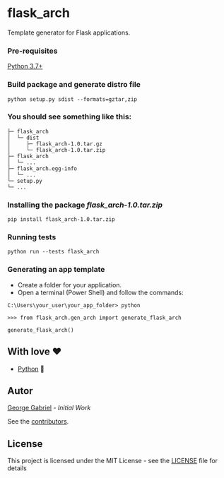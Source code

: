 # flask_arch

Template generator for Flask applications.


### Pre-requisites

[Python 3.7+](https://www.python.org/)

### Build package and generate distro file
```
python setup.py sdist --formats=gztar,zip
```

### You should see something like this:
```
├─ flask_arch
│  └─ dist
│     ├─ flask_arch-1.0.tar.gz
│     └─ flask_arch-1.0.tar.zip
├─ flask_arch
│  └─ ...
├─ flask_arch.egg-info
│  └─ ...
└─ setup.py
└─ ...
```

### Installing the package _flask_arch-1.0.tar.zip_
```
pip install flask_arch-1.0.tar.zip
```

### Running tests
```
python run --tests flask_arch
```

### Generating an app template
 - Create a folder for your application.
 - Open a terminal (Power Shell) and follow the commands:
```
C:\Users\your_user\your_app_folder> python

>>> from flask_arch.gen_arch import generate_flask_arch

generate_flask_arch()
```

## With love ❤️

* [Python](https://www.python.org) 🐍

## Autor

[George Gabriel](https://github.com/Geo-Gabriel) - *Initial Work* 

See the [contributors](https://github.com/Geo-Gabriel/flask_arch/graphs/contributors).

## License

This project is licensed under the MIT License - see the [LICENSE](LICENSE) file for details
